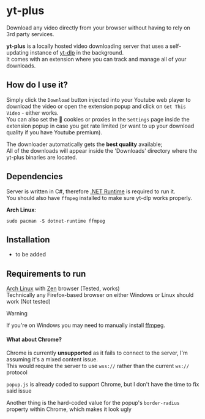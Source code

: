# yt-plus

Download any video directly from your browser without having to rely on 3rd party services.

**yt-plus** is a locally hosted video downloading server that uses a self-updating instance of [yt-dlp](https://github.com/yt-dlp/yt-dlp/) in the background.  
It comes with an extension where you can track and manage all of your downloads.

## How do I use it?
Simply click the `Download` button injected into your Youtube web player to download the video or open the extension popup and click on `Get This Video` - either works.  
You can also set the 🍪 cookies or proxies in the `Settings` page inside the extension popup in case you get rate limited (or want to up your download quality if you have Youtube premium).

The downloader automatically gets the **best quality** available;  
All of the downloads will appear inside the 'Downloads' directory where the yt-plus binaries are located.

## Dependencies
Server is written in C#, therefore [.NET Runtime](https://dotnet.microsoft.com/en-us/download) is required to run it.  
You should also have `ffmpeg` installed to make sure yt-dlp works properly.

**Arch Linux**:  
```
sudo pacman -S dotnet-runtime ffmpeg
```

## Installation
- to be added

## Requirements to run
[Arch Linux](https://archlinux.org/) with [Zen](https://flathub.org/en/apps/app.zen_browser.zen) browser (Tested, works)  
Technically any Firefox-based browser on either Windows or Linux should work (Not tested)

> [!WARNING]
> If you're on Windows you may need to manually install [ffmpeg](https://github.com/yt-dlp/FFmpeg-Builds).

#### What about Chrome?
Chrome is currently **unsupported** as it fails to connect to the server, I'm assuming it's a mixed content issue.  
This would require the server to use `wss://` rather than the current `ws://` protocol

`popup.js` is already coded to support Chrome, but I don't have the time to fix said issue

Another thing is the hard-coded value for the popup's `border-radius` property within Chrome, which makes it look ugly
